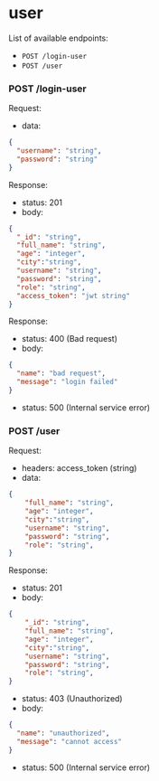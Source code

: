 # user

List of available endpoints:
- `POST /login-user`
- `POST /user`

### POST /login-user

Request:

- data:
```json
{
  "username": "string",
  "password": "string"
}
```

Response:
- status: 201
- body:

```json
{
  "_id": "string",
  "full_name": "string",
  "age": "integer",
  "city":"string",
  "username": "string",
  "password": "string",
  "role": "string",
  "access_token": "jwt string"
}
```

Response:
- status: 400 (Bad request)
- body:
```json
{
  "name": "bad request",
  "message": "login failed"
}
```

- status: 500 (Internal service error)

### POST /user

Request:
- headers: access_token (string)
- data:
```json
{
    "full_name": "string",
    "age": "integer",
    "city":"string",
    "username": "string",
    "password": "string",
    "role": "string",
}
```

Response:
- status: 201
- body:
```json
{
    "_id": "string",
    "full_name": "string",
    "age": "integer",
    "city":"string",
    "username": "string",
    "password": "string",
    "role": "string",
}
```

- status: 403 (Unauthorized)
- body:
```json
{
  "name": "unauthorized",
  "message": "cannot access"
}
```

- status: 500 (Internal service error)